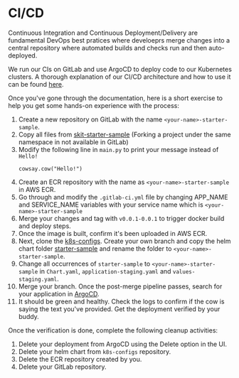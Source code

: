 # CI/CD 

Continuous Integration and Continuous Deployment/Delivery are fundamental DevOps best pratices where develoeprs merge changes into a central repository where automated builds and checks run and then auto-deployed. 

We run our CIs on GitLab and use ArgoCD to deploy code to our Kubernetes clusters. 
A thorough explanation of our CI/CD architecture and how to use it can be found [here](https://outline.skit.ai/doc/build-and-deploy-using-cicd-TQrnrCpBox).

Once you've gone through the documentation, here is a short exercise to help you get some hands-on experience with the process:

1. Create a new repository on GitLab with the name `<your-name>-starter-sample`.
2. Copy all files from [skit-starter-sample](https://gitlab.com/vernacularai/starter-sample) (Forking a project under the same namespace in not available in GitLab)
3. Modify the following line in `main.py` to print your message instead of `Hello!`
    ```
    cowsay.cow("Hello!")
    ```
4. Create an ECR repository with the name as `<your-name>-starter-sample` in AWS ECR.
5. Go through and modify the `.gitlab-ci.yml` file by changing APP_NAME and SERVICE_NAME variables with your service name which is `<your-name>-starter-sample`
6. Merge your changes and tag with `v0.0.1-0.0.1` to trigger docker build and deploy steps.
7. Once the image is built, confirm it's been uploaded in AWS ECR. 
8. Next, clone the [k8s-configs](https://gitlab.com/vernacularai/kubernetes/k8s-configs). Create your own branch and copy the helm chart folder [starter-sample](link) and rename the folder to `<your-name>-starter-sample`.
9. Change all occurrences of `starter-sample` to `<your-name>-starter-sample` in `Chart.yaml`, `application-staging.yaml` and `values-staging.yaml`.
10. Merge your branch.  Once the post-merge pipeline passes, search for your application in [ArgoCD](https://argocd.vernacular.ai). 
11. It should be green and healthy. Check the logs to confirm if the cow is saying the text you've provided. Get the deployment verified by your buddy. 

Once the verification is done, complete the following cleanup activities:
1. Delete your deployment from ArgoCD using the Delete option in the UI.
2. Delete your helm chart from `k8s-configs` repository.
3. Delete the ECR repository created by you. 
4. Delete your GitLab repository. 
